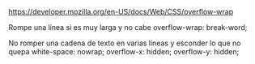https://developer.mozilla.org/en-US/docs/Web/CSS/overflow-wrap

Rompe una línea si es muy larga y no cabe
overflow-wrap: break-word;


No romper una cadena de texto en varias lineas y esconder lo que no quepa
white-space: nowrap;
overflow-x: hidden;
overflow-y: hidden;
